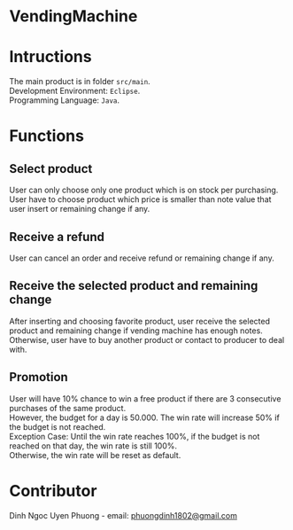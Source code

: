 # VendingMachine

# Intructions 
  The main product is in folder `src/main`.<br>
  Development Environment: `Eclipse`.<br>
  Programming Language: `Java`.
  
# Functions
## Select product
  User can only choose only one product which is on stock per purchasing.<br>
  User have to choose product which price is smaller than note value that user insert or remaining change if any.

## Receive a refund
  User can cancel an order and receive refund or remaining change if any.
 
## Receive the selected product and remaining change 
  After inserting and choosing favorite product, user receive the selected product and remaining change if vending machine has enough notes.<br>
  Otherwise, user have to buy another product or contact to producer to deal with.
  
## Promotion
  User will have 10% chance to win a free product if there are 3 consecutive purchases of the same product.<br>
  However, the budget for a day is 50.000. The win rate will increase 50% if the budget is not reached.<br>
  Exception Case: Until the win rate reaches 100%, if the budget is not reached on that day, the win rate is still 100%.<br>
  Otherwise, the win rate will be reset as default.

# Contributor
  Dinh Ngoc Uyen Phuong - email: phuongdinh1802@gmail.com
